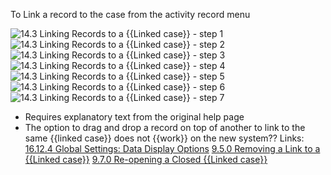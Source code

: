 To Link a record to the case from the activity record menu

![14.3 Linking Records to a {{Linked case}} - step 1](14.3_Linking_Records_to_a_Case_im_1.png)
![14.3 Linking Records to a {{Linked case}} - step 2](14.3_Linking_Records_to_a_Case_im_2.png)
![14.3 Linking Records to a {{Linked case}} - step 3](14.3_Linking_Records_to_a_Case_im_3.png)
![14.3 Linking Records to a {{Linked case}} - step 4](14.3_Linking_Records_to_a_Case_im_4.png)
![14.3 Linking Records to a {{Linked case}} - step 5](14.3_Linking_Records_to_a_Case_im_5.png)
![14.3 Linking Records to a {{Linked case}} - step 6](14.3_Linking_Records_to_a_Case_im_6.png)
![14.3 Linking Records to a {{Linked case}} - step 7](14.3_Linking_Records_to_a_Case_im_7.png)

- Requires explanatory text from the original help page
- The option to drag and drop a record on top of another to link to the same {{linked case}} does not {{work}} on the new system??
Links:
[16.12.4 Global Settings: Data Display Options](https://lamplight.online/en/help/index/p/16.12.4)
[9.5.0 Removing a Link to a {{Linked case}}](https://lamplight.online/en/help/index//p/9.5.0)
[9.7.0 Re-opening a Closed {{Linked case}}](https://lamplight.online/en/help/index//p/9.7.0)
